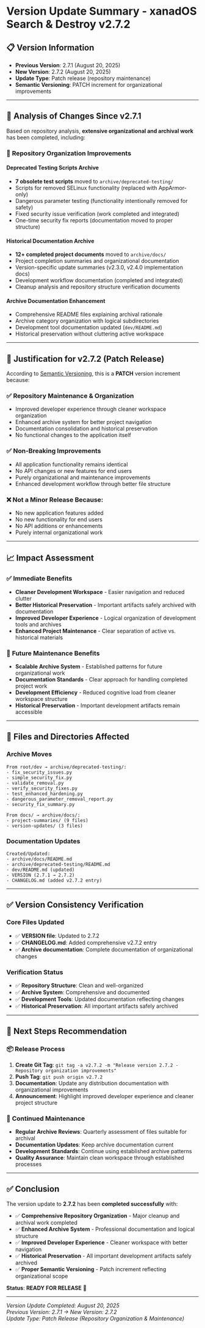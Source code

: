 # Version Update Summary - xanadOS Search & Destroy v2.7.2

## 📋 **Version Information**

- **Previous Version**: 2.7.1 (August 20, 2025)
- **New Version**: 2.7.2 (August 20, 2025)
- **Update Type**: Patch release (repository maintenance)
- **Semantic Versioning**: PATCH increment for organizational improvements

---

## 🔄 **Analysis of Changes Since v2.7.1**

Based on repository analysis, **extensive organizational and archival work** has been completed, including:

### 📁 **Repository Organization Improvements**

#### **Deprecated Testing Scripts Archive**
- **7 obsolete test scripts** moved to `archive/deprecated-testing/`
- Scripts for removed SELinux functionality (replaced with AppArmor-only)
- Dangerous parameter testing (functionality intentionally removed for safety)
- Fixed security issue verification (work completed and integrated)
- One-time security fix reports (documentation moved to proper structure)

#### **Historical Documentation Archive**
- **12+ completed project documents** moved to `archive/docs/`
- Project completion summaries and organizational documentation
- Version-specific update summaries (v2.3.0, v2.4.0 implementation docs)
- Development workflow documentation (completed and integrated)
- Cleanup analysis and repository structure verification documents

#### **Archive Documentation Enhancement**
- Comprehensive README files explaining archival rationale
- Archive category organization with logical subdirectories
- Development tool documentation updated (`dev/README.md`)
- Historical preservation without cluttering active workspace

---

## 🎯 **Justification for v2.7.2 (Patch Release)**

According to [Semantic Versioning](https://semver.org/), this is a **PATCH** version increment because:

### ✅ **Repository Maintenance & Organization**
- Improved developer experience through cleaner workspace organization
- Enhanced archive system for better project navigation
- Documentation consolidation and historical preservation
- No functional changes to the application itself

### ✅ **Non-Breaking Improvements**
- All application functionality remains identical
- No API changes or new features for end users
- Purely organizational and maintenance improvements
- Enhanced development workflow through better file structure

### ❌ **Not a Minor Release** Because:
- No new application features added
- No new functionality for end users
- No API additions or enhancements
- Purely internal organizational work

---

## 📈 **Impact Assessment**

### ✅ **Immediate Benefits**
- **Cleaner Development Workspace** - Easier navigation and reduced clutter
- **Better Historical Preservation** - Important artifacts safely archived with documentation
- **Improved Developer Experience** - Logical organization of development tools and archives
- **Enhanced Project Maintenance** - Clear separation of active vs. historical materials

### 🔮 **Future Maintenance Benefits**
- **Scalable Archive System** - Established patterns for future organizational work
- **Documentation Standards** - Clear approach for handling completed project work
- **Development Efficiency** - Reduced cognitive load from cleaner workspace structure
- **Historical Preservation** - Important development artifacts remain accessible

---

## 📂 **Files and Directories Affected**

### **Archive Moves**
```
From root/dev → archive/deprecated-testing/:
- fix_security_issues.py
- simple_security_fix.py
- validate_removal.py
- verify_security_fixes.py
- test_enhanced_hardening.py
- dangerous_parameter_removal_report.py
- security_fix_summary.py

From docs/ → archive/docs/:
- project-summaries/ (9 files)
- version-updates/ (3 files)
```

### **Documentation Updates**
```
Created/Updated:
- archive/docs/README.md
- archive/deprecated-testing/README.md
- dev/README.md (updated)
- VERSION (2.7.1 → 2.7.2)
- CHANGELOG.md (added v2.7.2 entry)
```

---

## ✅ **Version Consistency Verification**

### **Core Files Updated**
- ✅ **VERSION file**: Updated to 2.7.2
- ✅ **CHANGELOG.md**: Added comprehensive v2.7.2 entry
- ✅ **Archive documentation**: Complete documentation of organizational changes

### **Verification Status**
- ✅ **Repository Structure**: Clean and well-organized
- ✅ **Archive System**: Comprehensive and documented
- ✅ **Development Tools**: Updated documentation reflecting changes
- ✅ **Historical Preservation**: All important artifacts safely archived

---

## 🚀 **Next Steps Recommendation**

### 📦 **Release Process**
1. **Create Git Tag**: `git tag -a v2.7.2 -m "Release version 2.7.2 - Repository organization improvements"`
2. **Push Tag**: `git push origin v2.7.2`
3. **Documentation**: Update any distribution documentation with organizational improvements
4. **Announcement**: Highlight improved developer experience and cleaner project structure

### 🔄 **Continued Maintenance**
- **Regular Archive Reviews**: Quarterly assessment of files suitable for archival
- **Documentation Updates**: Keep archive documentation current
- **Development Standards**: Continue using established archive patterns
- **Quality Assurance**: Maintain clean workspace through established processes

---

## ✅ **Conclusion**

The version update to **2.7.2** has been **completed successfully** with:

- ✅ **Comprehensive Repository Organization** - Major cleanup and archival work completed
- ✅ **Enhanced Archive System** - Professional documentation and logical structure
- ✅ **Improved Developer Experience** - Cleaner workspace with better navigation
- ✅ **Historical Preservation** - All important development artifacts safely archived
- ✅ **Proper Semantic Versioning** - Patch increment reflecting organizational scope

**Status**: **READY FOR RELEASE** 🚀

---

*Version Update Completed: August 20, 2025*  
*Previous Version: 2.7.1 → New Version: 2.7.2*  
*Update Type: Patch Release (Repository Organization & Maintenance)*
